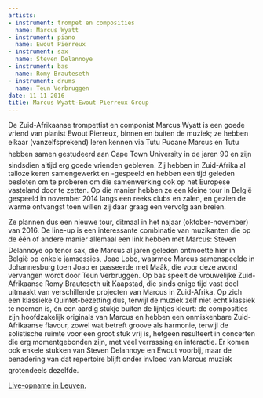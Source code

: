 ```yaml
---
artists:
- instrument: trompet en composities
  name: Marcus Wyatt
- instrument: piano
  name: Ewout Pierreux
- instrument: sax
  name: Steven Delannoye
- instrument: bas
  name: Romy Brauteseth
- instrument: drums
  name: Teun Verbruggen
date: 11-11-2016
title: Marcus Wyatt-Ewout Pierreux Group
---
```

De Zuid-Afrikaanse trompettist en componist Marcus Wyatt is een goede vriend van pianist Ewout Pierreux, binnen en 
buiten de muziek; ze hebben elkaar (vanzelfsprekend) leren kennen via Tutu Puoane Marcus en Tutu hebben samen 
gestudeerd aan Cape Town University in de jaren 90 en zijn sindsdien altijd erg goede vrienden gebleven. Zij hebben in 
Zuid-Afrika al talloze keren samengewerkt en -gespeeld en hebben een tijd geleden besloten om te proberen om die 
samenwerking ook op het Europese vasteland door te zetten. Op die manier hebben ze een kleine tour in België gespeeld in 
november 2014 langs een reeks clubs en zalen, en gezien de warme ontvangst toen willen zij daar graag een vervolg aan breien. 

Ze plannen dus een nieuwe tour, ditmaal in het najaar (oktober-november) van 2016. De line-up is een interessante combinatie 
van muzikanten die op de één of andere manier allemaal een link hebben met Marcus: Steven Delannoye op tenor sax, die 
Marcus al jaren geleden ontmoette hier in België op enkele jamsessies, Joao Lobo, waarmee Marcus samenspeelde in Johannesburg 
toen Joao er passeerde met Maâk, die voor deze avond vervangen wordt door Teun Verbruggen. Op bas speelt de vrouwelijke Zuid-Afrikaanse 
Romy Brauteseth uit Kaapstad, die sinds enige tijd vast deel uitmaakt van verschillende projecten van Marcus in Zuid-Afrika. Op zich 
een klassieke Quintet-bezetting dus, terwijl de muziek zelf niet echt klassiek te noemen is, én een aardig stukje buiten de lijntjes 
kleurt: de composities zijn hoofdzakelijk originals van Marcus en hebben een onmiskenbare Zuid-Afrikaanse flavour, zowel wat betreft 
groove als harmonie, terwijl de solistische ruimte voor een groot stuk vrij is, hetgeen resulteert in concerten die erg momentgebonden 
zijn, met veel verrassing en interactie. Er komen ook enkele stukken van Steven Delannoye en Ewout voorbij, maar de benadering van dat 
repertoire blijft onder invloed van Marcus muziek grotendeels dezelfde. 

[Live-opname in Leuven.](https://soundcloud.com/ewout-pierreux-1/sets/marcus-wyatt-ewout-pierreux/s-76u1F)